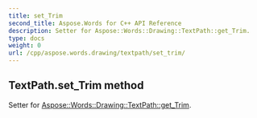 ```yaml
---
title: set_Trim
second_title: Aspose.Words for C++ API Reference
description: Setter for Aspose::Words::Drawing::TextPath::get_Trim. 
type: docs
weight: 0
url: /cpp/aspose.words.drawing/textpath/set_trim/
---
```

## TextPath.set_Trim method


Setter for [Aspose::Words::Drawing::TextPath::get_Trim](./get_trim/).

